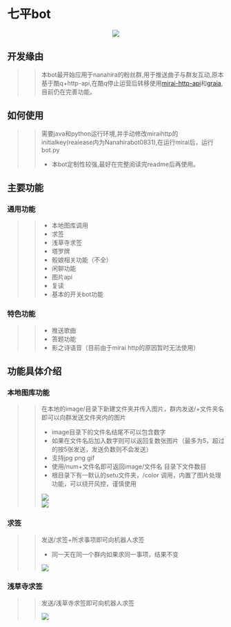 # 七平bot

<div align=center><img src="https://github.com/v1kt0roy/nanahira_bot/raw/main/image/nnhr.jpg"  /></div>

## 开发缘由

>>本bot最开始应用于nanahira的粉丝群,用于推送曲子与群友互动,原本基于酷q+http-api,在酷q停止运营后转移使用[mirai-http-api](https://github.com/project-mirai/mirai-api-http)和[graia](https://github.com/GraiaProject),目前仍在完善功能。

## 如何使用
>>需要java和python运行环境,并手动修改miraihttp的initialkey(realease内为Nanahirabot0831),在运行mirai后，运行bot.py
>>* 本bot定制性较强,最好在完整阅读完readme后再使用。
## 主要功能
### 通用功能
>>* 本地图库调用
>>* 求签
>>* 浅草寺求签
>>* 塔罗牌
>>* 骰娘相关功能（不全）
>>* 闲聊功能
>>* 图片api
>>* 复读
>>* 基本的开关bot功能
### 特色功能
>>* 推送歌曲
>>* 答题功能
>>* 影之诗语音（目前由于mirai http的原因暂时无法使用）
## 功能具体介绍
### 本地图库功能
>>在本地的image/目录下新建文件夹并传入图片，群内发送/+文件夹名即可以向群发送文件夹内的图片
>>* image目录下的文件名结尾不可以包含数字
>>* 如果在文件名后加入数字则可以返回复数张图片（最多为5，超过的按5张发送，发送负数则不会发送）
>>* 支持jpg png gif
>>* 使用/num+文件名即可返回image/文件名 目录下文件数目  
>>* 根目录下有一默认的setu文件夹，/color 调用，内置了图片处理功能，可以绕开风控，谨慎使用
>><div><img src="https://github.com/v1kt0roy/nanahira_bot/raw/main/image/exp1.png"  /></div>
>><div><img src="https://github.com/v1kt0roy/nanahira_bot/raw/main/image/exp2.png"  /></div>
### 求签
>>发送/求签+所求事项即可向机器人求签
>>* 同一天在同一个群内如果求同一事项，结果不变
>><div><img src="https://github.com/v1kt0roy/nanahira_bot/raw/main/image/exp3.png"  /></div>
### 浅草寺求签
>>发送/浅草寺求签即可向机器人求签
>><div><img src="https://github.com/v1kt0roy/nanahira_bot/raw/main/image/exp4.png"  /></div>
###
